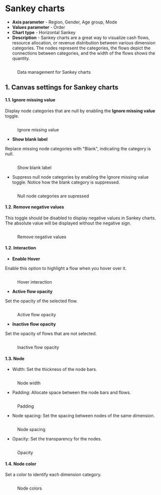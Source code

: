 # Sankey charts

* **Axis parameter** - Region, Gender, Age group, Mode
* **Values parameter** - Order
* **Chart type** - Horizontal Sankey
* **Description** - Sankey charts are a great way to visualize cash flows, resource allocation, or revenue distribution between various dimension categories. The nodes represent the categories, the flows depict the connections between categories, and the width of the flows shows the quantity.

<figure><img src="../../.gitbook/assets/image (1912).png" alt=""><figcaption><p>Data management for Sankey charts</p></figcaption></figure>

## **1. Canvas settings for Sankey charts**

#### 1.1. Ignore missing value

Display node categories that are null by enabling the **Ignore missing value** toggle.

<figure><img src="../../.gitbook/assets/image.png" alt=""><figcaption><p>Ignore missing value</p></figcaption></figure>

* **Show blank label**

Replace missing node categories with "Blank", indicating the category is null.

<figure><img src="../../.gitbook/assets/image (1).png" alt=""><figcaption><p>Show blank label</p></figcaption></figure>

* Suppress null node categories by enabling the Ignore missing value toggle. Notice how the blank category is suppressed.&#x20;

<figure><img src="../../.gitbook/assets/image (2).png" alt=""><figcaption><p>Null node categories are supressed</p></figcaption></figure>

#### 1.2. Remove negative values

This toggle should be disabled to display negative values in Sankey charts. The absolute value will be displayed without the negative sign.

<figure><img src="../../.gitbook/assets/image (2062).png" alt=""><figcaption><p>Remove negative values</p></figcaption></figure>

#### 1.2. Interaction

* **Enable Hover**

Enable this option to highlight a flow when you hover over it.

<figure><img src="../../.gitbook/assets/Untitled Project (163).gif" alt=""><figcaption><p>Hover interaction</p></figcaption></figure>

* **Active flow opacity**

Set the opacity of the selected flow.

<figure><img src="../../.gitbook/assets/image (3).png" alt=""><figcaption><p>Active flow opacity</p></figcaption></figure>

* **Inactive flow opacity**

Set the opacity of flows that are not selected.

<figure><img src="../../.gitbook/assets/image (1) (1).png" alt=""><figcaption><p>Inactive flow opacity</p></figcaption></figure>

#### 1.3. Node

* Width: Set the thickness of the node bars.

<figure><img src="../../.gitbook/assets/image (1913).png" alt=""><figcaption><p>Node width</p></figcaption></figure>

* Padding: Allocate space between the node bars and flows.

<figure><img src="../../.gitbook/assets/image (1914).png" alt=""><figcaption><p>Padding</p></figcaption></figure>

* Node spacing: Set the spacing between nodes of the same dimension.

<figure><img src="../../.gitbook/assets/image (1915).png" alt=""><figcaption><p>Node spacing</p></figcaption></figure>

* Opacity: Set the transparency for the nodes.

<figure><img src="../../.gitbook/assets/image (1916).png" alt=""><figcaption><p>Opacity</p></figcaption></figure>

#### 1.4. Node color

Set a color to identify each dimension category.

<figure><img src="../../.gitbook/assets/image (1917).png" alt=""><figcaption><p>Node colors</p></figcaption></figure>

